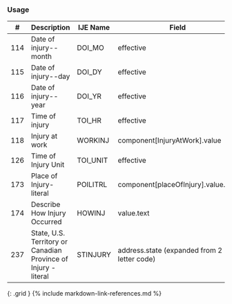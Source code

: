 ### Usage


| **#** |  **Description**   |  **IJE Name**   |  **Field**  |  **Type**  | **Value Set**  |
| ---------| ------------- | ------------ | -------------- | -------- | -------- |
| 114 | Date of injury--month | DOI_MO| effective | dateTime |  | 
| 115 | Date of injury--day | DOI_DY| effective | dateTime |  | 
| 116 | Date of injury--year | DOI_YR| effective | dateTime |  | 
| 117 | Time of injury | TOI_HR| effective | dateTime |  | 
| 118 | Injury at work | WORKINJ| component[InjuryAtWork].value | codeable | [YesNoUnknownNotApplicableVS] | 
| 126 | Time of Injury Unit | TOI_UNIT| effective | dateTime |  | 
| 173 | Place of Injury- literal | POILITRL| component[placeOfInjury].value.text | string |  | 
| 174 | Describe How Injury Occurred | HOWINJ| value.text | string |  | 
| 237 | State, U.S. Territory or Canadian Province of Injury - literal | STINJURY| address.state (expanded from 2 letter code) | string | [StateTerritoryProvinceVS] | 
{: .grid }
{% include markdown-link-references.md %}

